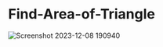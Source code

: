 # Find-Area-of-Triangle
![Screenshot 2023-12-08 190940](https://github.com/Pragyac9/Find-Area-of-Triangle/assets/136442660/20e02e2c-6833-4a75-9fcc-eb55d955298a)
